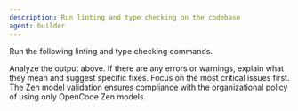 ```yaml
---
description: Run linting and type checking on the codebase
agent: builder
---
```


Run the following linting and type checking commands.

Analyze the output above. If there are any errors or warnings, explain what they mean and suggest specific fixes. Focus on the most critical issues first. The Zen model validation ensures compliance with the organizational policy of using only OpenCode Zen models.

